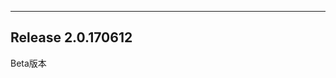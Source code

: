 ---------------------------------------------------------------------
Release 2.0.170612
---------------------------------------------------------------------
Beta版本



